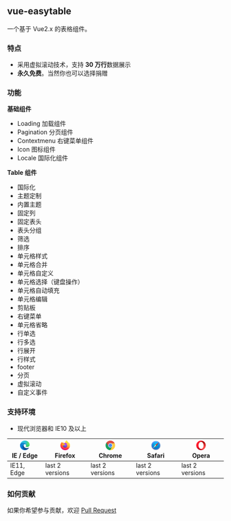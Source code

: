 ## vue-easytable

一个基于 Vue2.x 的表格组件。

### 特点

-   采用虚拟滚动技术，支持 **30 万行**数据展示
-   **永久免费**。当然你也可以选择捐赠

### 功能

**基础组件**

-   Loading 加载组件
-   Pagination 分页组件
-   Contextmenu 右键菜单组件
-   Icon 图标组件
-   Locale 国际化组件

**Table 组件**

-   国际化
-   主题定制
-   内置主题
-   固定列
-   固定表头
-   表头分组
-   筛选
-   排序
-   单元格样式
-   单元格合并
-   单元格自定义
-   单元格选择（键盘操作）
-   单元格自动填充
-   单元格编辑
-   剪贴板
-   右键菜单
-   单元格省略
-   行单选
-   行多选
-   行展开
-   行样式
-   footer
-   分页
-   虚拟滚动
-   自定义事件

### 支持环境

-   现代浏览器和 IE10 及以上

| [<img src="../../images/browsers/edge_48x48.png" alt="IE / Edge" width="24px" height="24px" />](http://godban.github.io/browsers-support-badges/)</br>IE / Edge | [<img src="../../images/browsers/firefox_48x48.png" alt="Firefox" width="24px" height="24px" />](http://godban.github.io/browsers-support-badges/)</br>Firefox | [<img src="../../images/browsers/chrome_48x48.png" alt="Chrome" width="24px" height="24px" />](http://godban.github.io/browsers-support-badges/)</br>Chrome | [<img src="../../images/browsers/safari_48x48.png" alt="Safari" width="24px" height="24px" />](http://godban.github.io/browsers-support-badges/)</br>Safari | [<img src="../../images/browsers/opera_48x48.png" alt="Opera" width="24px" height="24px" />](http://godban.github.io/browsers-support-badges/)</br>Opera |
| --------------------------------------------------------------------------------------------------------------------------------------------------------------- | -------------------------------------------------------------------------------------------------------------------------------------------------------------- | ----------------------------------------------------------------------------------------------------------------------------------------------------------- | ----------------------------------------------------------------------------------------------------------------------------------------------------------- | -------------------------------------------------------------------------------------------------------------------------------------------------------- |
| IE11, Edge                                                                                                                                                      | last 2 versions                                                                                                                                                | last 2 versions                                                                                                                                             | last 2 versions                                                                                                                                             | last 2 versions                                                                                                                                          |

### 如何贡献

如果你希望参与贡献，欢迎 [Pull Request](https://github.com/huangshuwei/vue-easytable/pulls)
